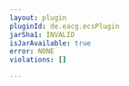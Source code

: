 ```yaml
---
layout: plugin
pluginId: de.eacg.ecsPlugin
jarSha1: INVALID
isJarAvailable: true
error: NONE
violations: []

---
```

